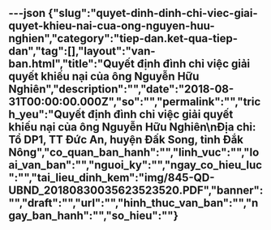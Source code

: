 ---json
{"slug":"quyet-dinh-dinh-chi-viec-giai-quyet-khieu-nai-cua-ong-nguyen-huu-nghien","category":"tiep-dan.ket-qua-tiep-dan","tag":[],"layout":"van-ban.html","title":"Quyết định đình chỉ việc giải quyết khiếu nại của ông Nguyễn Hữu Nghiên","description":"","date":"2018-08-31T00:00:00.000Z","so":"","permalink":"","trich_yeu":"Quyết định đình chỉ việc giải quyết khiếu nại của ông Nguyễn Hữu Nghiên\nĐịa chỉ: Tổ DP1, TT Đức An, huyện Đấk Song, tỉnh Đắk Nông","co_quan_ban_hanh":"","linh_vuc":"","loai_van_ban":"","nguoi_ky":"","ngay_co_hieu_luc":"","tai_lieu_dinh_kem":"img/845-QD-UBND_20180830035623523520.PDF","banner":"","draft":"","url":"","hinh_thuc_van_ban":"","ngay_ban_hanh":"","so_hieu":""}
---
